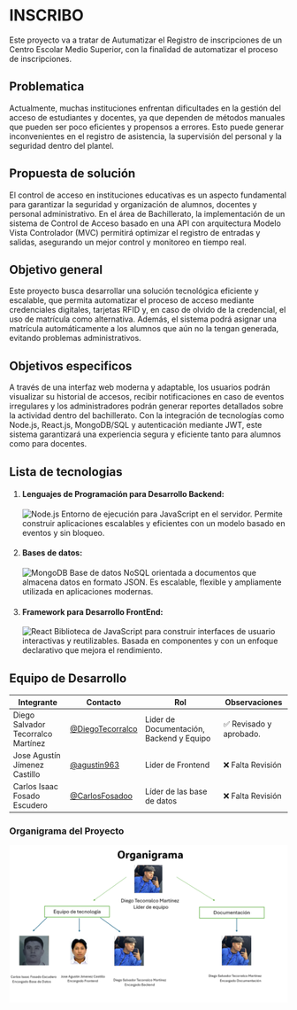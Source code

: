 # INSCRIBO
Este proyecto va a tratar de Autumatizar el Registro de inscripciones de un Centro Escolar Medio Superior, con la finalidad de automatizar el proceso de inscripciones.

## Problematica 
Actualmente, muchas instituciones enfrentan dificultades en la gestión del acceso de estudiantes y docentes, ya que dependen de métodos manuales que pueden ser poco eficientes y propensos a errores. Esto puede generar inconvenientes en el registro de asistencia, la supervisión del personal y la seguridad dentro del plantel.

## Propuesta de solución 
El control de acceso en instituciones educativas es un aspecto fundamental para garantizar la seguridad y organización de alumnos, docentes y personal administrativo. En el área de Bachillerato, la implementación de un sistema de Control de Acceso basado en una API con arquitectura Modelo Vista Controlador (MVC) permitirá optimizar el registro de entradas y salidas, asegurando un mejor control y monitoreo en tiempo real.

## Objetivo general 
Este proyecto busca desarrollar una solución tecnológica eficiente y escalable, que permita automatizar el proceso de acceso mediante credenciales digitales, tarjetas RFID y, en caso de olvido de la credencial, el uso de matrícula como alternativa. Además, el sistema podrá asignar una matrícula automáticamente a los alumnos que aún no la tengan generada, evitando problemas administrativos.

## Objetivos especificos
A través de una interfaz web moderna y adaptable, los usuarios podrán visualizar su historial de accesos, recibir notificaciones en caso de eventos irregulares y los administradores podrán generar reportes detallados sobre la actividad dentro del bachillerato.
Con la integración de tecnologías como Node.js, React.js, MongoDB/SQL y autenticación mediante JWT, este sistema garantizará una experiencia segura y eficiente tanto para alumnos como para docentes.

## **Lista de tecnologias**
1. #### **Lenguajes de Programación para Desarrollo Backend:**
   ![Node.js](https://img.shields.io/badge/Node.js-43853D?style=for-the-badge&logo=node.js&logoColor=white) Entorno de ejecución para JavaScript en el servidor. Permite construir aplicaciones escalables y eficientes con un modelo basado en eventos y sin bloqueo.
   
2. #### **Bases de datos:**
   ![MongoDB](https://img.shields.io/badge/MongoDB-47A248?style=for-the-badge&logo=mongodb&logoColor=white) Base de datos NoSQL orientada a documentos que almacena datos en formato JSON. Es escalable, flexible y ampliamente utilizada en aplicaciones modernas.

3. #### **Framework para Desarrollo FrontEnd:**
   ![React](https://img.shields.io/badge/React-20232A?style=for-the-badge&logo=react&logoColor=61DAFB) Biblioteca de JavaScript para construir interfaces de usuario interactivas y reutilizables. Basada en componentes y con un enfoque declarativo que mejora el rendimiento.

## Equipo de Desarrollo

|Integrante|Contacto|Rol|Observaciones|
|------------|--------|---|---|
|Diego Salvador Tecorralco Martínez |[@DiegoTecorralco](https://github.com/DiegoTecorralco)|Lider de Documentación, Backend y Equipo|✅ Revisado y aprobado.|
|Jose Agustín Jímenez Castillo|[@agustin963](https://github.com/agustin963)|Lider de Frontend|❌ Falta Revisión|
|Carlos Isaac Fosado Escudero |[@CarlosFosadoo](https://github.com/CarlosFosadoo)|Líder de las base de datos|❌ Falta Revisión|

### Organigrama del Proyecto
![Organigrama de Inscribo ](https://github.com/DiegoTecorralco/INSCRIBO/blob/main/Assets/image.png)
